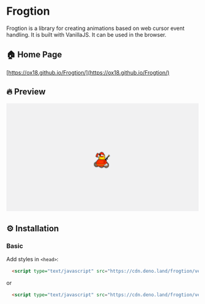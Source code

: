 # Frogtion


Frogtion is a library for creating animations based on web cursor event handling. It is built with VanillaJS. It can be used in the browser.

## 🏠 Home Page

[https://ox18.github.io/Frogtion/](https://ox18.github.io/Frogtion/)

## 🔥 Preview
![Preview](https://github.com/Ox18/Frogtion/blob/master/handler_preview.gif)

## ⚙ Installation

### Basic

Add styles in `<head>`:

```html
  <script type="text/javascript" src="https://cdn.deno.land/frogtion/versions/beta/raw/frogtion.js"></script>
```

or

```html
  <script type="text/javascript" src="https://cdn.deno.land/frogtion/versions/beta/raw/frogtion.min.js"></script>
```
